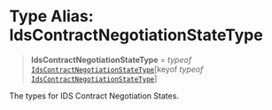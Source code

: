 # Type Alias: IdsContractNegotiationStateType

> **IdsContractNegotiationStateType** = *typeof* [`IdsContractNegotiationStateType`](../variables/IdsContractNegotiationStateType.md)\[keyof *typeof* [`IdsContractNegotiationStateType`](../variables/IdsContractNegotiationStateType.md)\]

The types for IDS Contract Negotiation States.
